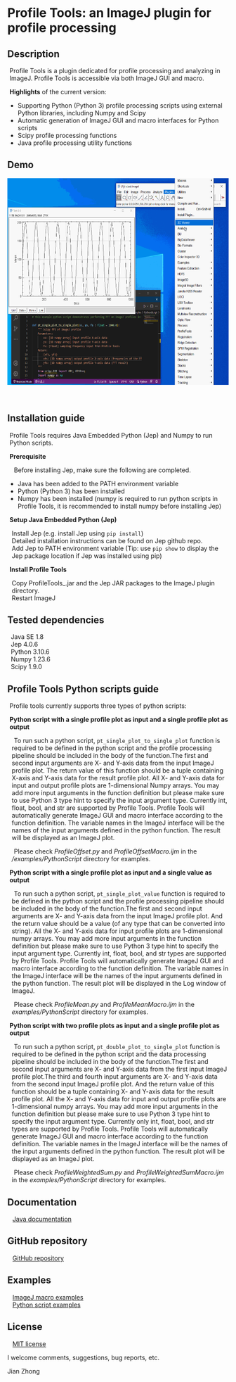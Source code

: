 # Profile Tools: an ImageJ plugin for profile processing

## Description
<html>
<body>
<p style="margin-left:1%; margin-right:0%;text-indent:0%">
Profile Tools is a plugin dedicated for profile processing and analyzing in ImageJ. Profile Tools is accessible via both ImageJ GUI and macro. 
</p>
<p style="margin-left:1%; margin-right:0%;text-indent:0%">
<b>Highlights</b> of the current version:  
</p>
<ul>
<li> Supporting Python (Python 3) profile processing scripts using external Python libraries, including Numpy and Scipy </li>   
<li> Automatic generation of ImageJ GUI and macro interfaces for Python scripts </li>  
<li> Scipy profile processing functions  </li>
<li> Java profile processing utility functions </li>
</ul>
</body>
</html>

## Demo
<img src="./readmeresources/ProfileToolsDemo.gif" width="614" height="470" />

<html>
<body>
<p>
<br>
</p>
</body>
</html>

## Installation guide
<html>
<body>
<p style="margin-left:1%; margin-right:0%; text-indent:0%">
Profile Tools requires Java Embedded Python (Jep) and Numpy to run Python scripts.
</p>  
<p style="margin-left:1%; margin-right:0%; text-indent:0%"><b>
 Prerequisite  
 </b></p>
 <p style="margin-left:2%; margin-right:0%; text-indent:1%">
Before installing Jep, make sure the following are completed.  
<ul>
<li>Java has been added to the PATH environment variable</li>
<li>Python (Python 3) has been installed</li>  
<li>Numpy has been installed (numpy is required to run python scripts in Profile Tools, it is recommended to install numpy before installing Jep)</li>  
</ul>
</p> 
<p style="margin-left:1%; margin-right:0%; text-indent:0%"><b>
Setup Java Embedded Python (Jep)
 </b></p>
<p style="margin-left:2%; margin-right:0%; text-indent:0%">
Install Jep (e.g. install Jep using <code>pip install</code>)<br>  
Detailed installation instructions can be found on Jep github repo.<br>  
Add Jep to PATH environment variable (Tip: use <code>pip show</code> to display the Jep package location if Jep was installed using pip)<br>  
</p>
<p style="margin-left:1%; margin-right:0%; text-indent:0%"><b>
Install Profile Tools  
</b></p>
<p style="margin-left:2%; margin-right:0%; text-indent:0%">
Copy ProfileTools_.jar and the Jep JAR packages to the ImageJ plugin directory.<br>
Restart ImageJ  
</p>
</body>
</html>


## Tested dependencies  
&nbsp; Java SE 1.8  
&nbsp; Jep 4.0.6  
&nbsp; Python 3.10.6  
&nbsp; Numpy 1.23.6  
&nbsp; Scipy 1.9.0  

## Profile Tools Python scripts guide
<html>
<body>
<p style="margin-left:1%; margin-right:0%;text-indent:0%">
Profile tools currently supports three types of python scripts:  
</p>
<p style="margin-left:1%; margin-right:0%;text-indent:0%"><b>
Python script with a single profile plot as input and a single profile plot as output  
</b></p>
<p style="margin-left:2%; margin-right:0%;text-indent:1%">
To run such a python script, <code>pt_single_plot_to_single_plot</code> function is required to be defined in the python script and the profile processing pipeline should be included in the body of the function.The first and second input arguments are X- and Y-axis data from the input ImageJ profile plot. The return value of this function should be a tuple containing X-axis and Y-axis data for the result profile plot. All X- and Y-axis data for input and output profile plots are 1-dimensional Numpy arrays. You may add more input arguments in the function definition but please make sure to use Python 3 type hint to specify the input argument type. Currently int, float, bool, and str are supported by Profile Tools. Profile Tools will automatically generate ImageJ GUI and macro interface according to the function definition. The variable names in the ImageJ interface will be the names of the input arguments defined in the python function. The result will be displayed as an ImageJ plot.
</p> 
<p style="margin-left:2%; margin-right:0%;text-indent:1%">
Please check <i>ProfileOffset.py</i> and <i>ProfileOffsetMacro.ijm</i> in the <i>/examples/PythonScript</i> directory for examples.
</p>  
<p style="margin-left:1%; margin-right:0%;text-indent:0%"><b>
Python script with a single profile plot as input and a single value as output
</b></p>  
<p style="margin-left:2%; margin-right:0%;text-indent:1%">
To run such a python script, <code>pt_single_plot_value</code> function is required to be defined in the python script and the profile processing pipeline should be included in the body of the function.The first and second input arguments are X- and Y-axis data from the input ImageJ profile plot. And the return value should be a value (of any type that can be converted into string). All the X- and Y-axis data for input profile plots are 1-dimensional numpy arrays. You may add more input arguments in the function definition but please make sure to use Python 3 type hint to specify the input argument type. Currently int, float, bool, and str types are supported by Profile Tools. Profile Tools will automatically generate ImageJ GUI and macro interface according to the function definition. The variable names in the ImageJ interface will be the names of the input arguments defined in the python function. The result plot will be displayed in the Log window of ImageJ.  
</p>
<p style="margin-left:2%; margin-right:0%;text-indent:1%">
Please check <i>ProfileMean.py</i> and <i>ProfileMeanMacro.ijm</i> in the <i>examples/PythonScript</i> directory for examples.  
</p>
<p style="margin-left:1%; margin-right:0%;text-indent:0%"><b>
Python script with two profile plots as input and a single profile plot as output
</b></p>  
<p style="margin-left:2%; margin-right:0%;text-indent:1%">
To run such a python script, <code>pt_double_plot_to_single_plot</code> function is required to be defined in the python script and the data processing pipeline should be included in the body of the function.The first and second input arguments are X- and Y-axis data from the first input ImageJ profile plot.The third and fourth input arguments are X- and Y-axis data from the second input ImageJ profile plot. And the return value of this function should be a tuple containing X- and Y-axis data for the result profile plot. All the X- and Y-axis data for input and output profile plots are 1-dimensional numpy arrays. You may add more input arguments in the function definition but please make sure to use Python 3 type hint to specify the input argument type. Currently only int, float, bool, and str types are supported by Profile Tools. Profile Tools will automatically generate ImageJ GUI and macro interface according to the function definition. The variable names in the ImageJ interface will be the names of the input arguments defined in the python function. The result plot will be displayed as an ImageJ plot.
</p>
<p style="margin-left:2%; margin-right:0%;text-indent:1%">  
Please check <i>ProfileWeightedSum.py</i> and <i>ProfileWeightedSumMacro.ijm</i> in the <i>examples/PythonScript</i> directory for examples.  
</p>
</body>
</html>

## Documentation
&nbsp;&nbsp; [Java documentation](./javadoc)

## GitHub repository
&nbsp;&nbsp; [GitHub repository](https://github.com/JianZhongBerkeley/ProfileToolsImageJ)  

## Examples
&nbsp;&nbsp; [ImageJ macro examples](./examples/Macros/)  
&nbsp;&nbsp; [Python script examples](./examples/PythonScript/)

## License 
&nbsp;&nbsp; [MIT license](./LICENSE)


I welcome comments, suggestions, bug reports, etc.

Jian Zhong


